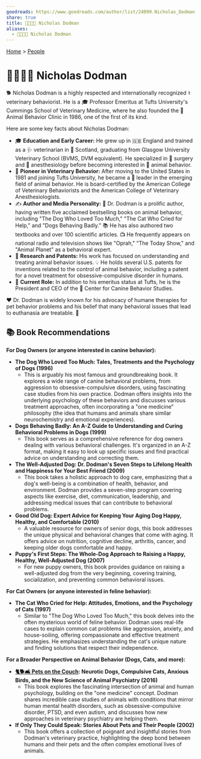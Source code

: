 ```yaml
---
goodreads: https://www.goodreads.com/author/list/24099.Nicholas_Dodman
share: true
title: 🐕‍🦺🧠🐾 Nicholas Dodman
aliases:
  - 🐕‍🦺🧠🐾 Nicholas Dodman
---
```

[Home](../index.md) > [People](./index.md)  
# 🐕‍🦺🧠🐾 Nicholas Dodman  
🐕 Nicholas Dodman is a highly respected and internationally recognized ⚕️ veterinary behaviorist. He is a 🎓 Professor Emeritus at Tufts University's Cummings School of Veterinary Medicine, where he also founded the 🏥 Animal Behavior Clinic in 1986, one of the first of its kind.  
  
Here are some key facts about Nicholas Dodman:  
  
* 🎓 **Education and Early Career:** He grew up in 🇬🇧 England and trained as a 🩺 veterinarian in 🏴󠁧󠁢󠁳󠁣󠁴󠁿 Scotland, graduating from Glasgow University Veterinary School (BVMS, DVM equivalent). He specialized in 🔪 surgery and 💉 anesthesiology before becoming interested in 🧠 animal behavior.  
* 🐾 **Pioneer in Veterinary Behavior:** After moving to the United States in 1981 and joining Tufts University, he became a 🥇 leader in the emerging field of animal behavior. He is board-certified by the American College of Veterinary Behaviorists and the American College of Veterinary Anesthesiologists.  
* ✍️ **Author and Media Personality:** 🎤 Dr. Dodman is a prolific author, having written five acclaimed bestselling books on animal behavior, including "The Dog Who Loved Too Much," "The Cat Who Cried for Help," and "Dogs Behaving Badly." 📚 He has also authored two textbooks and over 100 scientific articles. 📺 He frequently appears on national radio and television shows like "Oprah," "The Today Show," and "Animal Planet" as a behavioral expert.  
* 🔬 **Research and Patents:** His work has focused on understanding and treating animal behavior issues. 💡 He holds several U.S. patents for inventions related to the control of animal behavior, including a patent for a novel treatment for obsessive-compulsive disorder in humans.  
* 💼 **Current Role:** In addition to his emeritus status at Tufts, he is the President and CEO of the 🏢 Center for Canine Behavior Studies.  
  
❤️ Dr. Dodman is widely known for his advocacy of humane therapies for pet behavior problems and his belief that many behavioral issues that lead to euthanasia are treatable. 🙏  
  
## 📚 Book Recommendations  
**For Dog Owners (or anyone interested in canine behavior):**  
* **The Dog Who Loved Too Much: Tales, Treatments and the Psychology of Dogs (1996)**  
    * This is arguably his most famous and groundbreaking book. It explores a wide range of canine behavioral problems, from aggression to obsessive-compulsive disorders, using fascinating case studies from his own practice. Dodman offers insights into the underlying psychology of these behaviors and discusses various treatment approaches, often incorporating a "one medicine" philosophy (the idea that humans and animals share similar neurochemistry and emotional experiences).  
* **Dogs Behaving Badly: An A-Z Guide to Understanding and Curing Behavioral Problems in Dogs (1999)**  
    * This book serves as a comprehensive reference for dog owners dealing with various behavioral challenges. It's organized in an A-Z format, making it easy to look up specific issues and find practical advice on understanding and correcting them.  
* **The Well-Adjusted Dog: Dr. Dodman's Seven Steps to Lifelong Health and Happiness for Your Best Friend (2009)**  
    * This book takes a holistic approach to dog care, emphasizing that a dog's well-being is a combination of health, behavior, and environment. Dodman provides a seven-step program covering aspects like exercise, diet, communication, leadership, and addressing medical issues that can contribute to behavioral problems.  
* **Good Old Dog: Expert Advice for Keeping Your Aging Dog Happy, Healthy, and Comfortable (2010)**  
    * A valuable resource for owners of senior dogs, this book addresses the unique physical and behavioral changes that come with aging. It offers advice on nutrition, cognitive decline, arthritis, cancer, and keeping older dogs comfortable and happy.  
* **Puppy's First Steps: The Whole-Dog Approach to Raising a Happy, Healthy, Well-Adjusted Dog (2007)**  
    * For new puppy owners, this book provides guidance on raising a well-adjusted dog from the very beginning, covering training, socialization, and preventing common behavioral issues.  
  
**For Cat Owners (or anyone interested in feline behavior):**  
* **The Cat Who Cried for Help: Attitudes, Emotions, and the Psychology of Cats (1997)**  
    * Similar to "The Dog Who Loved Too Much," this book delves into the often mysterious world of feline behavior. Dodman uses real-life cases to explain common cat problems like aggression, anxiety, and house-soiling, offering compassionate and effective treatment strategies. He emphasizes understanding the cat's unique nature and finding solutions that respect their independence.  
  
**For a Broader Perspective on Animal Behavior (Dogs, Cats, and more):**  
* **[🐈🐕🛋️ Pets on the Couch](../books/pets-on-the-couch.md): Neurotic Dogs, Compulsive Cats, Anxious Birds, and the New Science of Animal Psychiatry (2016)**  
    * This book explores the fascinating intersection of animal and human psychology, building on the "one medicine" concept. Dodman shares incredible case studies of animals with conditions that mirror human mental health disorders, such as obsessive-compulsive disorder, PTSD, and even autism, and discusses how new approaches in veterinary psychiatry are helping them.  
* **If Only They Could Speak: Stories About Pets and Their People (2002)**  
    * This book offers a collection of poignant and insightful stories from Dodman's veterinary practice, highlighting the deep bond between humans and their pets and the often complex emotional lives of animals.